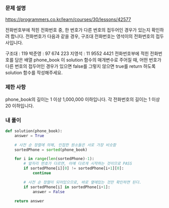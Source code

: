 ### 문제 설명

https://programmers.co.kr/learn/courses/30/lessons/42577

전화번호부에 적힌 전화번호 중, 한 번호가 다른 번호의 접두어인 경우가 있는지 확인하려 합니다.
전화번호가 다음과 같을 경우, 구조대 전화번호는 영석이의 전화번호의 접두사입니다.

구조대 : 119
박준영 : 97 674 223
지영석 : 11 9552 4421
전화번호부에 적힌 전화번호를 담은 배열 phone_book 이 solution 함수의 매개변수로 주어질 때, 어떤 번호가 다른 번호의 접두어인 경우가 있으면 false를 그렇지 않으면 true를 return 하도록 solution 함수를 작성해주세요.

### 제한 사항

phone_book의 길이는 1 이상 1,000,000 이하입니다.
각 전화번호의 길이는 1 이상 20 이하입니다.

### 내 풀이

```Python
def solution(phone_book):
    answer = True

    # 사전 순 정렬에 의해, 인접한 원소들은 서로 가장 비슷함
    sortedPhone = sorted(phone_book)

    for i in range(len(sortedPhone)-1):
        # 앞자리 번호가 다르면, 아예 다르게 시작하는 것이므로 PASS
        if sortedPhone[i][0] != sortedPhone[i+1][0]:
            continue

        # 사전 순 정렬이 되어있으므로, 바로 옆에있는 것만 확인하면 된다.
        if sortedPhone[i] in sortedPhone[i+1]:
            answer = False

    return answer
```
